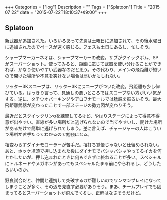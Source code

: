 +++
Categories = ["log"]
Description = ""
Tags = ["Splatoon"]
Title = "2015 07 22"
date = "2015-07-22T18:10:37+09:00"
+++

## Splatoon
新武器が追加された。いろいろあって先週は土曜日に追加されて、その後水曜日に追加されたのでペースが速く感じる。フェスも土日にあるし、忙しそう。

シャープマーカーネオは、シャープマーカーの改変。サブがクイックボム、SPがスーパーショット。使ってみると、距離に応じて武器を使い分けることができれば、かなり使いやすい武器なのだと思う。その代わり、メインの飛距離が短いので開けた場所や不意を突けない場合は弱いかもしれない。

リッター3Kスコープは、リッター3Kにスコープがついた改変。飛距離も少し伸びている。はっきり言って、見通しの悪いところではスコープない方がいい気がする。逆に、タチウオパーキングやアロワナモールでは猛威を振るいそう。最大飛距離武器が変わったことで一部ステージの勢力図が変わりそう。

最近だとスクイックリンαを練習してるけど、やはりステージによって得意不得意が出やすい。直線が多い場所だと逃げられないので当てやすいし、開けた場所があるだけで簡単に逃げられてしまう。逆に言えば、チャージャーの人はこういう場所が苦手だってわかるので勉強になる。

相変わらずダイナモローラーが苦手だ。相打ち覚悟じゃないと仕留められない。あと、ホッケ埠頭で押し込まれた後にダイナモでバシャバシャやってるイカを何とかしたいが、押し込まれたときに何もできずに終わることが多い。スペシャルにトルネードやメガホンがあってもスペシャルたまる前にやられるし、どうしたらいいのか。

野良試合だと、仲間と連携して突破するのが難しいのでワンマンプレイになってしまうことが多く、その辺を見直す必要がありそう。まあ、チームプレイでも固まってるとスーパーショットが飛んでくるし、正解はなさそうだけど。